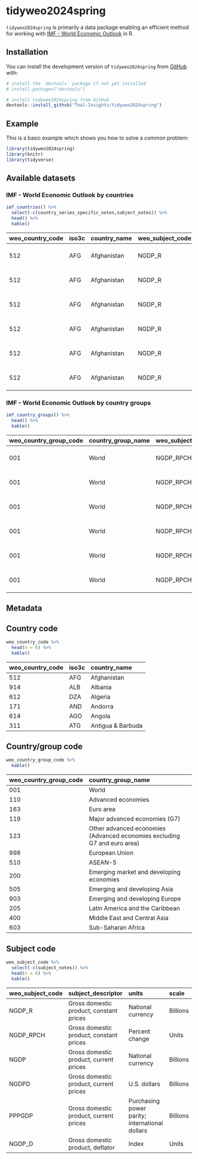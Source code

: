 
<!-- README.md is generated from README.Rmd. Please edit that file -->

# tidyweo2024spring

<!-- badges: start -->
<!-- badges: end -->

`tidyweo2024spring` is primarily a data package enabling an efficient
method for working with [IMF - World Economic
Outlook](https://imf.org/en/Publications/SPROLLS/world-economic-outlook-databases#sort=%40imfdate%20descending)
in R.

## Installation

You can install the development version of `tidyweo2024spring` from
[GitHub](https://github.com/) with:

``` r
# install the `devtools` package if not yet installed
# install.packages("devtools")

# install tidyweo2024spring from GitHub
devtools::install_github("Teal-Insights/tidyweo2024spring")
```

## Example

This is a basic example which shows you how to solve a common problem:

``` r
library(tidyweo2024spring)
library(knitr)
library(tidyverse)
```

## Available datasets

### IMF - World Economic Outlook by countries

``` r
imf_countries() %>% 
  select(-c(country_series_specific_notes,subject_notes)) %>% 
  head() %>% 
  kable()
```

| weo_country_code | iso3c | country_name | weo_subject_code | subject_descriptor                      | units             | scale    | estimates_start_after | year | outcome |
|:-----------------|:------|:-------------|:-----------------|:----------------------------------------|:------------------|:---------|----------------------:|:-----|--------:|
| 512              | AFG   | Afghanistan  | NGDP_R           | Gross domestic product, constant prices | National currency | Billions |                  2023 | 1980 |      NA |
| 512              | AFG   | Afghanistan  | NGDP_R           | Gross domestic product, constant prices | National currency | Billions |                  2023 | 1981 |      NA |
| 512              | AFG   | Afghanistan  | NGDP_R           | Gross domestic product, constant prices | National currency | Billions |                  2023 | 1982 |      NA |
| 512              | AFG   | Afghanistan  | NGDP_R           | Gross domestic product, constant prices | National currency | Billions |                  2023 | 1983 |      NA |
| 512              | AFG   | Afghanistan  | NGDP_R           | Gross domestic product, constant prices | National currency | Billions |                  2023 | 1984 |      NA |
| 512              | AFG   | Afghanistan  | NGDP_R           | Gross domestic product, constant prices | National currency | Billions |                  2023 | 1985 |      NA |

### IMF - World Economic Outlook by country groups

``` r
imf_country_groups() %>% 
  head() %>% 
  kable()
```

| weo_country_group_code | country_group_name | weo_subject_code | subject_descriptor                      | subject_notes | units          | scale | country_series_specific_notes | estimates_start_after | year | outcome |
|:-----------------------|:-------------------|:-----------------|:----------------------------------------|:--------------|:---------------|:------|:------------------------------|:----------------------|-----:|--------:|
| 001                    | World              | NGDP_RPCH        | Gross domestic product, constant prices |               | Percent change | Units | NA                            | NA                    | 1980 |   2.216 |
| 001                    | World              | NGDP_RPCH        | Gross domestic product, constant prices |               | Percent change | Units | NA                            | NA                    | 1981 |   2.004 |
| 001                    | World              | NGDP_RPCH        | Gross domestic product, constant prices |               | Percent change | Units | NA                            | NA                    | 1982 |   0.724 |
| 001                    | World              | NGDP_RPCH        | Gross domestic product, constant prices |               | Percent change | Units | NA                            | NA                    | 1983 |   2.641 |
| 001                    | World              | NGDP_RPCH        | Gross domestic product, constant prices |               | Percent change | Units | NA                            | NA                    | 1984 |   4.581 |
| 001                    | World              | NGDP_RPCH        | Gross domestic product, constant prices |               | Percent change | Units | NA                            | NA                    | 1985 |   3.648 |

## Metadata

## Country code

``` r
weo_country_code %>% 
  head(n = 6) %>% 
  kable()
```

| weo_country_code | iso3c | country_name      |
|:-----------------|:------|:------------------|
| 512              | AFG   | Afghanistan       |
| 914              | ALB   | Albania           |
| 612              | DZA   | Algeria           |
| 171              | AND   | Andorra           |
| 614              | AGO   | Angola            |
| 311              | ATG   | Antigua & Barbuda |

## Country/group code

``` r
weo_country_group_code %>% 
  kable()
```

| weo_country_group_code | country_group_name                                                       |
|:-----------------------|:-------------------------------------------------------------------------|
| 001                    | World                                                                    |
| 110                    | Advanced economies                                                       |
| 163                    | Euro area                                                                |
| 119                    | Major advanced economies (G7)                                            |
| 123                    | Other advanced economies (Advanced economies excluding G7 and euro area) |
| 998                    | European Union                                                           |
| 510                    | ASEAN-5                                                                  |
| 200                    | Emerging market and developing economies                                 |
| 505                    | Emerging and developing Asia                                             |
| 903                    | Emerging and developing Europe                                           |
| 205                    | Latin America and the Caribbean                                          |
| 400                    | Middle East and Central Asia                                             |
| 603                    | Sub-Saharan Africa                                                       |

## Subject code

``` r
weo_subject_code %>% 
  select(-c(subject_notes)) %>% 
  head(n = 6) %>% 
  kable()
```

| weo_subject_code | subject_descriptor                      | units                                          | scale    |
|:-----------------|:----------------------------------------|:-----------------------------------------------|:---------|
| NGDP_R           | Gross domestic product, constant prices | National currency                              | Billions |
| NGDP_RPCH        | Gross domestic product, constant prices | Percent change                                 | Units    |
| NGDP             | Gross domestic product, current prices  | National currency                              | Billions |
| NGDPD            | Gross domestic product, current prices  | U.S. dollars                                   | Billions |
| PPPGDP           | Gross domestic product, current prices  | Purchasing power parity; international dollars | Billions |
| NGDP_D           | Gross domestic product, deflator        | Index                                          | Units    |
